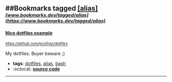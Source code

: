 ##Bookmarks tagged [[alias]](https://www.bookmarks.dev?q=[alias])
_<sup><sup>[www.bookmarks.dev/tagged/alias](https://www.bookmarks.dev/tagged/alias)</sup></sup>_
---
#### [Nice dotfiles example](https://github.com/jessfraz/dotfiles)
_<sup>https://github.com/jessfraz/dotfiles</sup>_

My dotfiles. Buyer beware ;)
* **tags**: [dotfiles](../tagged/dotfiles.md), [alias](../tagged/alias.md), [bash](../tagged/bash.md)
* :octocat: **[source code](https://github.com/jessfraz/dotfiles)**
---
